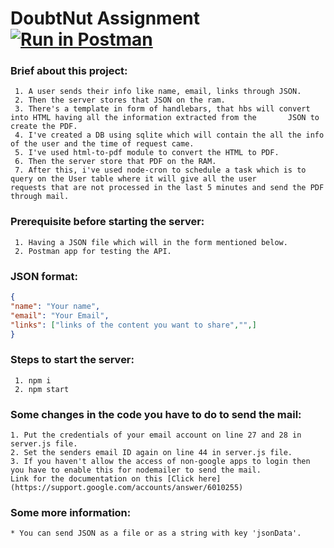 # DoubtNut Assignment [![Run in Postman](https://run.pstmn.io/button.svg)](https://app.getpostman.com/run-collection/e8d178746edfde6f1c41)

### Brief about this project:
```
 1. A user sends their info like name, email, links through JSON.
 2. Then the server stores that JSON on the ram.
 3. There's a template in form of handlebars, that hbs will convert into HTML having all the information extracted from the       JSON to create the PDF.
 4. I've created a DB using sqlite which will contain the all the info of the user and the time of request came.
 5. I've used html-to-pdf module to convert the HTML to PDF.
 6. Then the server store that PDF on the RAM.
 7. After this, i've used node-cron to schedule a task which is to query on the User table where it will give all the user         requests that are not processed in the last 5 minutes and send the PDF through mail.
```

### Prerequisite before starting the server:
```
 1. Having a JSON file which will in the form mentioned below.
 2. Postman app for testing the API.
``` 

### JSON format:
```json
{
"name": "Your name",
"email": "Your Email",
"links": ["links of the content you want to share","",]
}
```

### Steps to start the server:
```
 1. npm i
 2. npm start
```

### Some changes in the code you have to do to send the mail:
```
1. Put the credentials of your email account on line 27 and 28 in server.js file.
2. Set the senders email ID again on line 44 in server.js file.
3. If you haven't allow the access of non-google apps to login then you have to enable this for nodemailer to send the mail.
Link for the documentation on this [Click here](https://support.google.com/accounts/answer/6010255)
```

### Some more information:
```
* You can send JSON as a file or as a string with key 'jsonData'.
```
